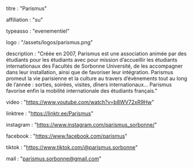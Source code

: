 titre : "Parismus"

affiliation : "su"

typeasso : "evenementiel"

logo : "/assets/logos/parismus.png"

description : "Créée en 2007, Parismus est une association animée par des étudiants pour les étudiants avec pour mission d’accueillir les étudiants internationaux des Facultés de Sorbonne Université, de les accompagner dans leur installation, ainsi que de favoriser leur intégration. Parismus promeut la vie parisienne et la culture au travers d’évènements tout au long de l’année : sorties, soirées, visites, dîners internationaux... Parismus favorise enfin la mobilité internationale des étudiants français."

video : "https://www.youtube.com/watch?v=b8WV72xR9Hw"

linktree : "https://linktr.ee/Parismus"

instagram : "https://www.instagram.com/parismus_sorbonne/"

facebook : "https://www.facebook.com/parismus"

tiktok : "https://www.tiktok.com/@parismus.sorbonne"

mail : "parismus.sorbonne@gmail.com"